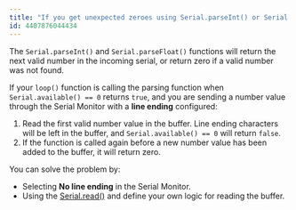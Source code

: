 ```yaml
---
title: "If you get unexpected zeroes using Serial.parseInt() or Serial.parseFloat()"
id: 4407876044434
---
```


The `Serial.parseInt()` and `Serial.parseFloat()` functions will return the next valid number in the incoming serial, or return zero if a valid number was not found.

If your `loop()` function is calling the parsing function when `Serial.available() == 0` returns `true`, and you are sending a number value through the Serial Monitor with a **line ending** configured:

1. Read the first valid number value in the buffer. Line ending characters will be left in the buffer, and `Serial.available() == 0` will return `false`.
2. If the function is called again before a new number value has been added to the buffer, it will return zero.

You can solve the problem by:

- Selecting **No line ending** in the Serial Monitor.
- Using the [Serial.read()](https://www.arduino.cc/reference/en/language/functions/communication/serial/read/) and define your own logic for reading the buffer.
